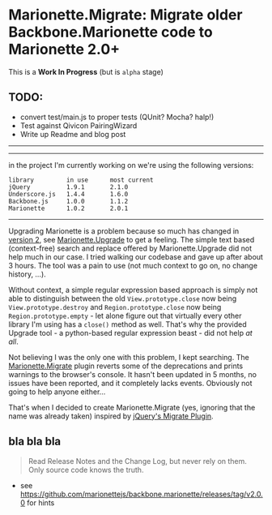 # Marionette.Migrate: Migrate older Backbone.Marionette code to Marionette 2.0+

This is a **Work In Progress** (but is `alpha` stage)

## TODO:

* convert test/main.js to proper tests (QUnit? Mocha? halp!)
* Test against Qivicon PairingWizard
* Write up Readme and blog post


---
---

in the project I'm currently working on we're using the following versions:

```
library         in use      most current
jQuery          1.9.1       2.1.0
Underscore.js   1.4.4       1.6.0
Backbone.js     1.0.0       1.1.2
Marionette      1.0.2       2.0.1
```

---

Upgrading Marionette is a problem because so much has changed in [version 2](https://github.com/marionettejs/backbone.marionette/releases/tag/v2.0.0), see [Marionette.Upgrade](https://github.com/marionettejs/Marionette.Upgrade) to get a feeling. The simple text based (context-free) search and replace offered by Marionette.Upgrade did not help much in our case. I tried walking our codebase and gave up after about 3 hours. The tool was a pain to use (not much context to go on, no change history, …).

Without context, a simple regular expression based approach is simply not able to distinguish between the old `View.prototype.close` now being `View.prototype.destroy` and `Region.prototype.close` now being `Region.prototype.empty` - let alone figure out that virtually every other library I'm using has a `close()` method as well. That's why the provided Upgrade tool - a python-based regular expression beast - did not help *at all*.

Not believing I was the only one with this problem, I kept searching. The [Marionette.Migrate](https://github.com/ccamarat/Marionette.Migrate) plugin reverts some of the deprecations and prints warnings to the browser's console. It hasn't been updated in 5 months, no issues have been reported, and it completely lacks events. Obviously not going to help anyone either…

That's when I decided to create Marionette.Migrate (yes, ignoring that the name was already taken) inspired by [jQuery's Migrate Plugin](https://github.com/jquery/jquery-migrate/).


## bla bla bla ##

> Read Release Notes and the Change Log, but never rely on them. Only source code knows the truth.

* see https://github.com/marionettejs/backbone.marionette/releases/tag/v2.0.0 for hints

